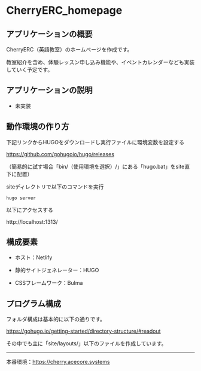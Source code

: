# CherryERC_homepage

## アプリケーションの概要

CherryERC（英語教室）のホームページを作成です。

教室紹介を含め、体験レッスン申し込み機能や、イベントカレンダーなども実装していく予定です。

## アプリケーションの説明

- 未実装

## 動作環境の作り方

下記リンクからHUGOをダウンロードし実行ファイルに環境変数を設定する

https://github.com/gohugoio/hugo/releases

（簡易的に試す場合「bin/（使用環境を選択）/」にある「hugo.bat」をsite直下に配置）

siteディレクトリで以下のコマンドを実行

	hugo server

以下にアクセスする

http://localhost:1313/

## 構成要素

- ホスト：Netlify

- 静的サイトジェネレーター：HUGO

- CSSフレームワーク：Bulma

## プログラム構成

フォルダ構成は基本的に以下の通りです。

https://gohugo.io/getting-started/directory-structure/#readout

その中でも主に「site/layouts/」以下のファイルを作成しています。

---

本番環境：https://cherry.acecore.systems
